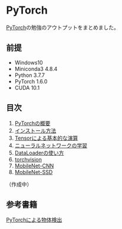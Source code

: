 # PyTorch
[PyTorch](https://pytorch.org/)の勉強のアウトプットをまとめました。

## 前提
- Windows10
- Miniconda3 4.8.4
- Python 3.7.7
- PyTorch 1.6.0
- CUDA 10.1

## 目次
1. [PyTorchの概要](https://github.com/JuvenileTalk9/PyTorch/blob/master/01_PyTorch%E3%81%AE%E6%A6%82%E8%A6%81/PyTorch%E3%81%AE%E6%A6%82%E8%A6%81.md)
2. [インストール方法](https://github.com/JuvenileTalk9/PyTorch/blob/master/02_%E3%82%A4%E3%83%B3%E3%82%B9%E3%83%88%E3%83%BC%E3%83%AB%E6%96%B9%E6%B3%95/%E3%82%A4%E3%83%B3%E3%82%B9%E3%83%88%E3%83%BC%E3%83%AB%E6%96%B9%E6%B3%95.md)
3. [Tensorによる基本的な演算](https://github.com/JuvenileTalk9/PyTorch/blob/master/03_Tensor%E3%81%AB%E3%82%88%E3%82%8B%E5%9F%BA%E6%9C%AC%E7%9A%84%E3%81%AA%E6%BC%94%E7%AE%97/Tensor%E3%81%AB%E3%82%88%E3%82%8B%E5%9F%BA%E6%9C%AC%E7%9A%84%E3%81%AA%E6%BC%94%E7%AE%97.md)
4. [ニューラルネットワークの学習](https://github.com/JuvenileTalk9/PyTorch/blob/master/04_%E3%83%8B%E3%83%A5%E3%83%BC%E3%83%A9%E3%83%AB%E3%83%8D%E3%83%83%E3%83%88%E3%83%AF%E3%83%BC%E3%82%AF%E3%81%AE%E5%AD%A6%E7%BF%92/%E3%83%8B%E3%83%A5%E3%83%BC%E3%83%A9%E3%83%AB%E3%83%8D%E3%83%83%E3%83%88%E3%83%AF%E3%83%BC%E3%82%AF%E3%81%AE%E5%AD%A6%E7%BF%92.md)
5. [DataLoaderの使い方](https://github.com/JuvenileTalk9/PyTorch/blob/master/05_DataLoader%E3%81%AE%E4%BD%BF%E3%81%84%E6%96%B9/DataLoader%E3%81%AE%E4%BD%BF%E3%81%84%E6%96%B9.md)
6. [torchvision]()
7. [MobileNet-CNN](https://github.com/JuvenileTalk9/PyTorch/blob/master/07_MobileNet-CNN/MobileNet-CNN.md)
8. [MobileNet-SSD]()

（作成中）

## 参考書籍
[PyTorchによる物体検出](https://www.ohmsha.co.jp/book/9784274225932/)
